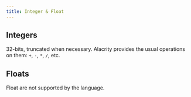 ```yaml
---
title: Integer & Float
---
```


## Integers

32-bits, truncated when necessary. Alacrity provides the usual operations on them: `+`, `-`, `*`, `/`, etc.

## Floats

Float are not supported by the language.